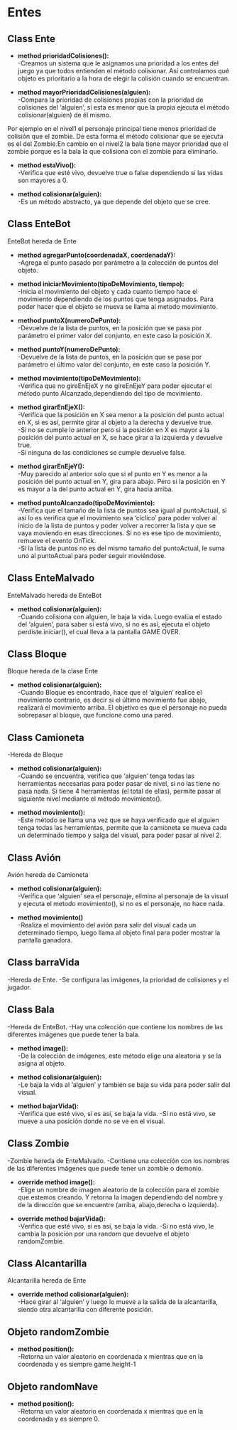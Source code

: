 # Entes

##  Class Ente 
* **method prioridadColisiones():**       
-Creamos un sistema que le asignamos una prioridad a los entes del juego ya que todos entienden el método colisionar. Así controlamos  qué objeto es prioritario a la hora de elegir la colisión cuando se encuentran. 

* **method mayorPrioridadColisiones(alguien):**     
-Compara la prioridad de colisiones propias con  la prioridad de colisiones del ‘alguien’, si esta es menor que la propia ejecuta el método colisionar(alguien) de él mismo.

Por ejemplo en el nivel1 el personaje principal tiene menos prioridad de colisión que el zombie. De esta forma el método colisionar que se ejecuta es el del Zombie.En cambio en el nivel2 la bala tiene mayor prioridad que el zombie porque es la bala la que colisiona con el zombie para eliminarlo.

* **method estaVivo():**     
-Verifica que esté vivo, devuelve true o false dependiendo si las vidas son mayores a 0.

* **method colisionar(alguien):**    
-Es un método abstracto, ya que depende del objeto que se cree.

## Class EnteBot
EnteBot hereda de Ente

* **method agregarPunto(coordenadaX, coordenadaY):**       
-Agrega el punto pasado por parámetro  a la colección de puntos del objeto.

* **method iniciarMovimiento(tipoDeMovimiento, tiempo):**       
-Inicia el movimiento del objeto y cada cuanto tiempo hace el movimiento dependiendo de los puntos que tenga asignados. Para poder hacer que el objeto se mueva se llama al metodo movimiento.

* **method puntoX(numeroDePunto):**    
-Devuelve de la lista de puntos, en la posición que se pasa por parámetro el primer valor del conjunto, en este caso la posición X.

* **method puntoY(numeroDePunto):**     
-Devuelve de la lista de puntos, en la posición que se pasa por parámetro el último valor del conjunto, en este caso la posición Y.

* **method movimiento(tipoDeMovimiento):**      
-Verifica que no gireEnEjeX y no gireEnEjeY para poder ejecutar el método punto Alcanzado,dependiendo del tipo de movimiento.

* **method girarEnEjeX():**        
-Verifica que la posición en X sea menor a la posición del punto actual en X, si es así, permite girar al objeto a la derecha y devuelve true.   
-Si no se cumple lo anterior pero si la posición en X es mayor a la posición del punto actual en X,  se hace girar a la izquierda y devuelve true.    
-Si ninguna de las condiciones se cumple devuelve false.

* **method girarEnEjeY():**       
-Muy parecido al anterior solo que si el punto en Y es menor a la posición del punto actual en Y, gira para abajo. Pero si la posición en Y es mayor a la del punto actual en Y, gira hacia arriba.

* **method puntoAlcanzado(tipoDeMovimiento):**       
-Verifica que el tamaño de la lista de puntos sea igual al puntoActual, si así lo es verifica que el movimiento sea ‘cíclico’ para poder volver al inicio de la lista de puntos y poder volver a recorrer la lista y que se vaya moviendo en esas direcciones. Si no es ese tipo de movimiento, remueve el evento OnTick.      
-Si la lista de puntos no es del mismo tamaño del puntoActual, le suma uno al puntoActual para poder seguir moviéndose.

## Class EnteMalvado
EnteMalvado hereda de EnteBot

* **method colisionar(alguien):**       
-Cuando colisiona con alguien, le baja la vida. Luego evalúa el estado del ‘alguien’, para saber si está vivo, si no es así, ejecuta el objeto perdiste.iniciar(), el cual lleva a la pantalla GAME OVER.

## Class Bloque
Bloque hereda de la clase Ente

* **method colisionar(alguien):**       
-Cuando Bloque es encontrado, hace que el ‘alguien’ realice el movimiento contrario, es decir si el último movimiento fue abajo, realizará el movimiento arriba. El objetivo es que el personaje no pueda sobrepasar al bloque, que funcione como una pared.

## Class Camioneta
-Hereda de Bloque

* **method colisionar(alguien):**                  
-Cuando se encuentra, verifica que ‘alguien’ tenga todas las herramientas necesarias para poder pasar de nivel, si no las tiene no pasa nada. Si tiene 4 herramientas (el total de ellas), permite pasar al siguiente nivel mediante el método movimiento().

* **method movimiento():**          
-Este método se llama una vez que se haya verificado que el alguien tenga todas las herramientas, permite que la camioneta se mueva cada un determinado tiempo y salga del visual, para poder pasar al nivel 2.

## Class Avión
Avión hereda de Camioneta

* **method colisionar(alguien):**       
-Verifica que ‘alguien’ sea el personaje, elimina al personaje de la visual y ejecuta el metodo movimiento(), si no es el personaje, no hace nada.

* **method movimiento()**        
-Realiza el movimiento del avión para salir del visual cada un determinado tiempo, luego llama al objeto final para poder mostrar la pantalla ganadora.

## Class barraVida
-Hereda de Ente.
-Se configura las imágenes, la prioridad de colisiones y el jugador.

## Class Bala
-Hereda de EnteBot.
-Hay una colección que contiene los nombres de las diferentes imágenes que puede tener la bala.

* **method image():**       
-De la colección de imágenes, este método elige una aleatoria y se la asigna al objeto.

* **method colisionar(alguien):**      
-Le baja la vida al ‘alguien’ y también se baja su vida para poder salir del visual.

* **method bajarVida():**     
-Verifica que esté vivo, si es así, se baja la vida.
-Si no está vivo, se mueve a una posición donde no se ve en el visual.

## Class Zombie       
-Zombie hereda de EnteMalvado.
-Contiene una colección con los nombres de las diferentes imágenes que puede tener un zombie o demonio.

* **override method image():**     
-Elige un nombre de imagen aleatorio de la colección para el zombie que estemos creando. Y retorna la imagen dependiendo del nombre y de la dirección que se encuentre (arriba, abajo,derecha o izquierda).

* **override method bajarVida():**    
-Verifica que esté vivo, si es así, se baja la vida.
-Si no está vivo, le cambia la posición por una random que devuelve el objeto randomZombie.

## Class Alcantarilla
Alcantarilla hereda de Ente

* **override method colisionar(alguien):**      
-Hace girar al ‘alguien’ y luego lo mueve a la salida de la alcantarilla, siendo otra alcantarilla con diferente posición.


## Objeto randomZombie
* **method position():**    
 -Retorna un valor aleatorio en  coordenada  x mientras que en la coordenada y es siempre game.height-1

## Objeto randomNave
* **method position():**  
 -Retorna un valor aleatorio en  coordenada  x mientras que en la coordenada y es siempre 0.
